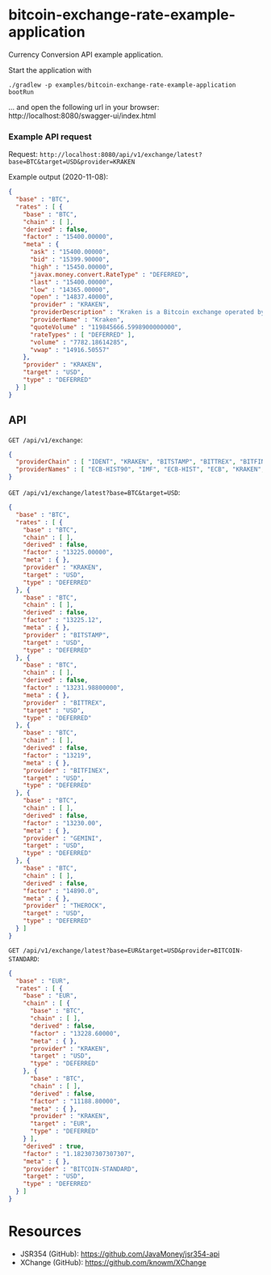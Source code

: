 bitcoin-exchange-rate-example-application
===

Currency Conversion API example application.


Start the application with
```shell
./gradlew -p examples/bitcoin-exchange-rate-example-application bootRun
```

... and open the following url in your browser: 
http://localhost:8080/swagger-ui/index.html

### Example API request
Request: `http://localhost:8080/api/v1/exchange/latest?base=BTC&target=USD&provider=KRAKEN`

Example output (2020-11-08):
```json
{
  "base" : "BTC",
  "rates" : [ {
    "base" : "BTC",
    "chain" : [ ],
    "derived" : false,
    "factor" : "15400.00000",
    "meta" : {
      "ask" : "15400.00000",
      "bid" : "15399.90000",
      "high" : "15450.00000",
      "javax.money.convert.RateType" : "DEFERRED",
      "last" : "15400.00000",
      "low" : "14365.00000",
      "open" : "14837.40000",
      "provider" : "KRAKEN",
      "providerDescription" : "Kraken is a Bitcoin exchange operated by Payward, Inc.",
      "providerName" : "Kraken",
      "quoteVolume" : "119845666.5998900000000",
      "rateTypes" : [ "DEFERRED" ],
      "volume" : "7782.18614285",
      "vwap" : "14916.50557"
    },
    "provider" : "KRAKEN",
    "target" : "USD",
    "type" : "DEFERRED"
  } ]
}
```


## API

`GET /api/v1/exchange`:
```json
{
  "providerChain" : [ "IDENT", "KRAKEN", "BITSTAMP", "BITTREX", "BITFINEX", "GEMINI", "THEROCK", "BITCOIN-STANDARD" ],
  "providerNames" : [ "ECB-HIST90", "IMF", "ECB-HIST", "ECB", "KRAKEN", "IMF-HIST", "BITTREX", "GEMINI", "THEROCK", "BITSTAMP", "IDENT", "BITFINEX", "BITCOIN-STANDARD" ]
}
```

`GET /api/v1/exchange/latest?base=BTC&target=USD`:
```json
{
  "base" : "BTC",
  "rates" : [ {
    "base" : "BTC",
    "chain" : [ ],
    "derived" : false,
    "factor" : "13225.00000",
    "meta" : { },
    "provider" : "KRAKEN",
    "target" : "USD",
    "type" : "DEFERRED"
  }, {
    "base" : "BTC",
    "chain" : [ ],
    "derived" : false,
    "factor" : "13225.12",
    "meta" : { },
    "provider" : "BITSTAMP",
    "target" : "USD",
    "type" : "DEFERRED"
  }, {
    "base" : "BTC",
    "chain" : [ ],
    "derived" : false,
    "factor" : "13231.98800000",
    "meta" : { },
    "provider" : "BITTREX",
    "target" : "USD",
    "type" : "DEFERRED"
  }, {
    "base" : "BTC",
    "chain" : [ ],
    "derived" : false,
    "factor" : "13219",
    "meta" : { },
    "provider" : "BITFINEX",
    "target" : "USD",
    "type" : "DEFERRED"
  }, {
    "base" : "BTC",
    "chain" : [ ],
    "derived" : false,
    "factor" : "13230.00",
    "meta" : { },
    "provider" : "GEMINI",
    "target" : "USD",
    "type" : "DEFERRED"
  }, {
    "base" : "BTC",
    "chain" : [ ],
    "derived" : false,
    "factor" : "14890.0",
    "meta" : { },
    "provider" : "THEROCK",
    "target" : "USD",
    "type" : "DEFERRED"
  } ]
}
```


`GET /api/v1/exchange/latest?base=EUR&target=USD&provider=BITCOIN-STANDARD`:
```json
{
  "base" : "EUR",
  "rates" : [ {
    "base" : "EUR",
    "chain" : [ {
      "base" : "BTC",
      "chain" : [ ],
      "derived" : false,
      "factor" : "13228.60000",
      "meta" : { },
      "provider" : "KRAKEN",
      "target" : "USD",
      "type" : "DEFERRED"
    }, {
      "base" : "BTC",
      "chain" : [ ],
      "derived" : false,
      "factor" : "11188.80000",
      "meta" : { },
      "provider" : "KRAKEN",
      "target" : "EUR",
      "type" : "DEFERRED"
    } ],
    "derived" : true,
    "factor" : "1.182307307307307",
    "meta" : { },
    "provider" : "BITCOIN-STANDARD",
    "target" : "USD",
    "type" : "DEFERRED"
  } ]
}
```

# Resources
- JSR354 (GitHub): https://github.com/JavaMoney/jsr354-api
- XChange (GitHub): https://github.com/knowm/XChange